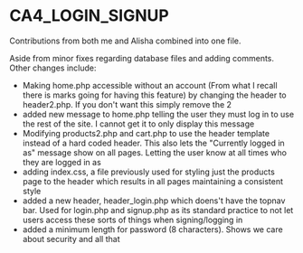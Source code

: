 # CA4_LOGIN_SIGNUP
Contributions from both me and Alisha combined into one file. 

Aside from minor fixes regarding database files and adding comments. Other changes include:

* Making home.php accessible without an account (From what I recall there is marks going for having this feature) by changing the header to header2.php. If you don't want this simply remove the 2 
* added new message to home.php telling the user they must log in to use the rest of the site. I cannot get it to only display this message
* Modifying products2.php and cart.php to use the header template instead of a hard coded header. This also lets the "Currently logged in as" message show on all pages. Letting the user know at all times who they are logged in as
* adding index.css, a file previously used for styling just the products page to the header which results in all pages maintaining a consistent style
* added a new header, header_login.php which doens't have the topnav bar. Used for login.php and signup.php as its standard practice to not let users access these sorts of things when signing/logging in
* added a minimum length for password (8 characters). Shows we care about security and all that


